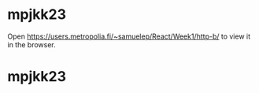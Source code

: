 # mpjkk23
Open https://users.metropolia.fi/~samuelep/React/Week1/http-b/ to view it in the browser.
# mpjkk23
